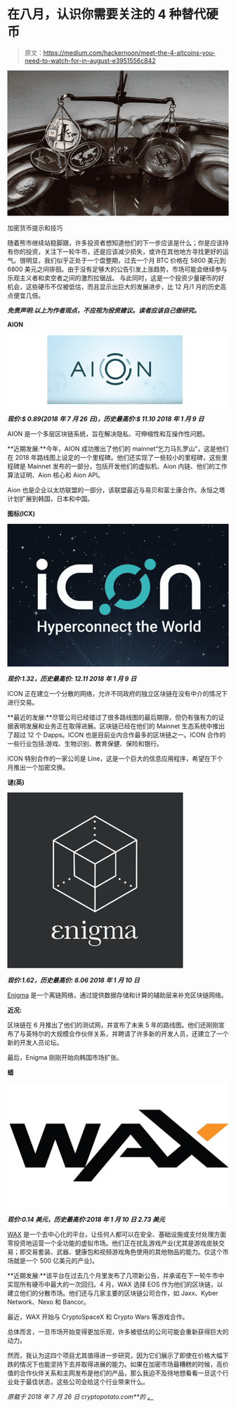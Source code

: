 # 在八月，认识你需要关注的 4 种替代硬币

> 原文：<https://medium.com/hackernoon/meet-the-4-altcoins-you-need-to-watch-for-in-august-e3951556c842>

![](img/e0e95df7f4ba45063f67f5359569456d.png)

加密货币提示和技巧

随着熊市继续站稳脚跟，许多投资者想知道他们的下一步应该是什么；你是应该持有你的投资，关注下一轮牛市，还是应该减少损失，或许在其他地方寻找更好的运气。很明显，我们似乎正处于一个盘整期，过去一个月 BTC 价格在 5800 美元到 6800 美元之间徘徊。由于没有足够大的公告引发上涨趋势，市场可能会继续参与乐观主义者和卖空者之间的激烈拉锯战。
与此同时，这是一个投资少量硬币的好机会，这些硬币不仅被低估，而且显示出巨大的发展进步，比 12 月/1 月的历史高点便宜几倍。

***免责声明:以上为作者观点，不应视为投资建议。读者应该自己做研究。***

**AION**

![](img/bc98294fc8b7ba4dbad0b2a158e1f497.png)

***现价:$ 0.89(2018 年 7 月 26 日)，历史最高价:$ 11.10 2018 年 1 月 9 日***

AION 是一个多层区块链系统，旨在解决隐私、可伸缩性和互操作性问题。

**近期发展:**今年，AION 成功推出了他们的 mainnet“乞力马扎罗山”，这是他们在 2018 年路线图上设定的一个里程碑。他们还实现了一些较小的里程碑，这些里程碑是 Mainnet 发布的一部分，包括开发他们的虚拟机、Aion 内链、他们的工作算法证明、Aion 核心和 Aion API。

Aion 也是企业以太坊联盟的一部分，该联盟最近与易贝和富士康合作。永恒之塔计划扩展到韩国，日本和中国。

**图标(ICX)**

![](img/2f857df887091f5e761b512b56b2e37b.png)

***现价:$1.32，历史最高价:$ 12.11 2018 年 1 月 9 日***

ICON 正在建立一个分散的网络，允许不同政府的独立区块链在没有中介的情况下进行交易。

**最近的发展:**尽管公司已经错过了很多路线图的最后期限，但仍有强有力的证据表明发展和业务正在取得进展。区块链已经在他们的 Mainnet 生态系统中推出了超过 12 个 Dapps。ICON 也是目前业内合作最多的区块链之一。ICON 合作的一些行业包括:游戏、生物识别、教育保健、保险和银行。

ICON 特别合作的一家公司是 Line，这是一个巨大的信息应用程序，希望在下个月推出一个加密交换。

**谜(英)**

![](img/719a7b0d090fcad8207ff864f0919b8f.png)

***现价:$1.62，历史最高价:$ 8.06 2018 年 1 月 10 日***

[Enigma](https://cryptopotato.com/enigma-catalyst-project-ico-evaluation/?fb_comment_id=1248329658610247_1254236254686254) 是一个离链网络，通过提供数据存储和计算的辅助层来补充区块链网络。

**近况:**

区块链在 6 月推出了他们的测试网，并宣布了未来 5 年的路线图。他们还刚刚宣布了与英特尔的大规模合作伙伴关系，并聘请了许多新的开发人员，还建立了一个新的开发人员论坛。

最后，Enigma 刚刚开始向韩国市场扩张。

**蜡**

![](img/0f2bd801546a260da18b16deeb47f42f.png)

***现价:0.14 美元，历史最高价:2018 年 1 月 10 日 2.73 美元***

[WAX](https://cryptopotato.com/ico/wax/) 是一个去中心化的平台，让任何人都可以在安全、基础设施或支付处理方面零投资地运营一个全功能的虚拟市场。他们正在扰乱游戏产业(尤其是游戏皮肤交易；即交易套装、武器、健康包和视频游戏角色使用的其他物品的能力。仅这个市场就是一个 500 亿美元的产业)。

**近期发展:**该平台在过去几个月里发布了几项新公告，并承诺在下一轮牛市中实现所有硬币中最大的一次回归。4 月，WAX 选择 EOS 作为他们的区块链，以建立他们的分散市场。他们还与几家主要的区块链公司合作，如 Jaxx、Kyber Network、Nexo 和 Bancor。

最近，WAX 开始与 CryptoSpaceX 和 Crypto Wars 等游戏合作。

总体而言，一旦市场开始变得更加乐观，许多被低估的公司可能会重新获得巨大的动力。

然而，我认为这四个项目尤其值得进一步研究，因为它们展示了即使在价格大幅下跌的情况下也能坚持下去并取得进展的能力。如果在加密市场最糟糕的时候，高价值的合作伙伴关系和主网发布是他们的产品，那么我迫不及待地想看看一旦这个行业处于最佳状态，这些公司会给这个行业带来什么。

*原载于 2018 年 7 月 26 日 cryptopotato.com**的* [*。*](https://cryptopotato.com/meet-the-4-coins-you-need-to-watch-for-in-august/)